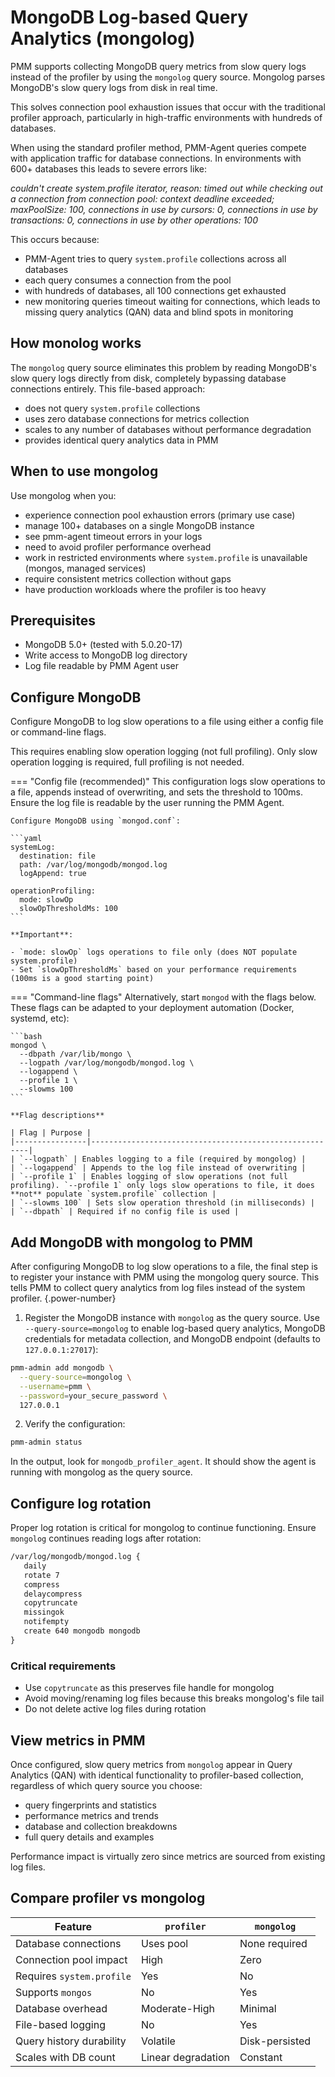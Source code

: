 # MongoDB Log-based Query Analytics (mongolog)

PMM supports collecting MongoDB query metrics from slow query logs instead of the profiler by using the `mongolog` query source. Mongolog parses MongoDB's slow query logs from disk in real time.

This solves connection pool exhaustion issues that occur with the traditional profiler approach, particularly in high-traffic environments with hundreds of databases.

When using the standard profiler method, PMM-Agent queries compete with application traffic for database connections. In environments with 600+ databases this leads to severe errors like:

*couldn't create system.profile iterator, reason: timed out while checking out a connection from connection pool: context deadline exceeded; maxPoolSize: 100, connections in use by cursors: 0, connections in use by transactions: 0, connections in use by other operations: 100*

This occurs because:

- PMM-Agent tries to query `system.profile` collections across all databases
- each query consumes a connection from the pool
- with hundreds of databases, all 100 connections get exhausted
- new monitoring queries timeout waiting for connections, which leads to missing query analytics (QAN) data and blind spots in monitoring

## How monolog works

The `mongolog` query source eliminates this problem by reading MongoDB's slow query logs directly from disk, completely bypassing database connections entirely. This file-based approach:

- does not query `system.profile` collections
- uses zero database connections for metrics collection
- scales to any number of databases without performance degradation
- provides identical query analytics data in PMM

## When to use mongolog

Use mongolog when you:

- experience connection pool exhaustion errors (primary use case)
- manage 100+ databases on a single MongoDB instance
- see pmm-agent timeout errors in your logs
- need to avoid profiler performance overhead
- work in restricted environments where `system.profile` is unavailable (mongos, managed services)
- require consistent metrics collection without gaps
- have production workloads where the profiler is too heavy

## Prerequisites

- MongoDB 5.0+ (tested with 5.0.20-17)
- Write access to MongoDB log directory
- Log file readable by PMM Agent user

## Configure MongoDB
Configure MongoDB to log slow operations to a file using either a config file or command-line flags. 

This requires enabling slow operation logging (not full profiling). Only slow operation logging is required, full profiling is not needed.

=== "Config file (recommended)"
    This configuration logs slow operations to a file, appends instead of overwriting, and sets the threshold to 100ms. Ensure the log file is readable by the user running the PMM Agent.

    Configure MongoDB using `mongod.conf`:

    ```yaml
    systemLog:
      destination: file
      path: /var/log/mongodb/mongod.log
      logAppend: true

    operationProfiling:
      mode: slowOp
      slowOpThresholdMs: 100
    ```

    **Important**:

    - `mode: slowOp` logs operations to file only (does NOT populate system.profile)
    - Set `slowOpThresholdMs` based on your performance requirements (100ms is a good starting point)

=== "Command-line flags"
    Alternatively, start `mongod` with the flags below.
    These flags can be adapted to your deployment automation (Docker, systemd, etc):

    ```bash
    mongod \
      --dbpath /var/lib/mongo \
      --logpath /var/log/mongodb/mongod.log \
      --logappend \
      --profile 1 \
      --slowms 100
    ```

    **Flag descriptions**

    | Flag | Purpose |
    |----------------|--------------------------------------------------------|
    | `--logpath` | Enables logging to a file (required by mongolog) |
    | `--logappend` | Appends to the log file instead of overwriting |
    | `--profile 1` | Enables logging of slow operations (not full profiling). `--profile 1` only logs slow operations to file, it does **not** populate `system.profile` collection |
    | `--slowms 100` | Sets slow operation threshold (in milliseconds) |
    | `--dbpath` | Required if no config file is used |

## Add MongoDB with mongolog to PMM
After configuring MongoDB to log slow operations to a file, the final step is to register your instance with PMM using the mongolog query source. This tells PMM to collect query analytics from log files instead of the system profiler.
{.power-number}

1. Register the MongoDB instance with `mongolog` as the query source. Use `--query-source=mongolog` to enable log-based query analytics, MongoDB credentials for metadata collection, and MongoDB endpoint (defaults to `127.0.0.1:27017`): 

```sh
pmm-admin add mongodb \
  --query-source=mongolog \
  --username=pmm \
  --password=your_secure_password \
  127.0.0.1
```
2. Verify the configuration: 

```sh
pmm-admin status
```

In the output, look for `mongodb_profiler_agent`. It should show the agent is running with mongolog as the query source.

## Configure log rotation

Proper log rotation is critical for mongolog to continue functioning. Ensure `mongolog` continues reading logs after rotation:

```txt
/var/log/mongodb/mongod.log {
   daily
   rotate 7
   compress
   delaycompress
   copytruncate
   missingok
   notifempty
   create 640 mongodb mongodb
}
```
### Critical requirements

- Use `copytruncate` as this preserves file handle for mongolog
- Avoid moving/renaming log files because this breaks mongolog's file tail
- Do not delete active log files during rotation

## View metrics in PMM

Once configured, slow query metrics from `mongolog` appear in Query Analytics (QAN) with identical functionality to profiler-based collection, regardless of which query source you choose:

- query fingerprints and statistics
- performance metrics and trends  
- database and collection breakdowns
- full query details and examples

Performance impact is virtually zero since metrics are sourced from existing log files.

## Compare profiler vs mongolog

| Feature                    | `profiler`           | `mongolog`          |
|----------------------------|----------------------|---------------------|
| Database connections       | Uses pool         | None required    |
| Connection pool impact     | High              | Zero             |
| Requires `system.profile`  | Yes               | No               |
| Supports `mongos`          | No                | Yes              |
| Database overhead          | Moderate-High     | Minimal          |
| File-based logging         | No                | Yes              |
| Query history durability   | Volatile          | Disk-persisted   |
| Scales with DB count       | Linear degradation| Constant         |
